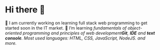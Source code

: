 # Hi there 👋


🔭 I am currently working on learning full stack web programming to get started soon in the IT market.
🌱 I’m learning *fundamentals of object-oriented programming and principles of web development**Git**, **IDE** and **text console**.*
*Most used languages: *HTML, CSS, JavaScript, NodeJS. and more*.*

